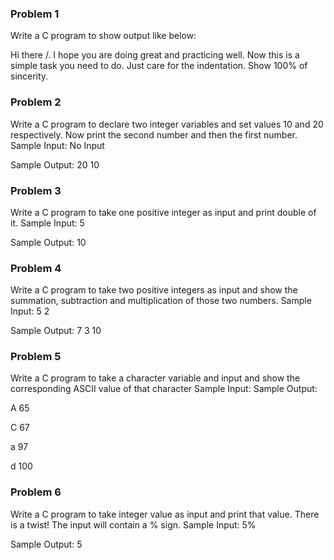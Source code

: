 ### Problem 1

Write a C program to show output like below:

Hi there /\.      I hope you are doing great and practicing well.
Now this is a simple task you need to do.       Just care for the indentation.
Show 100% of sincerity.

### Problem 2

Write a C program to declare two integer variables and set values 10 and 20 respectively. Now print the second number and then the first number.
Sample Input:     No Input  

Sample Output:    20 10

### Problem 3

Write a C program to take one positive integer as input and print double of it.
Sample Input:   5  

Sample Output:     10

### Problem 4

Write a C program to take two positive integers as input and show the summation, subtraction and multiplication of those two numbers.
Sample Input:       5 2

Sample Output:      7 3 10

### Problem 5

Write a C program to take a character variable and input and show the corresponding ASCII value of that character
Sample Input:       Sample Output:

A                     65

C                     67

a                     97

d                     100

### Problem 6

Write a C program to take integer value as input and print that value. There is a twist! The input will contain a % sign.
Sample Input:       5% 

Sample Output:      5
